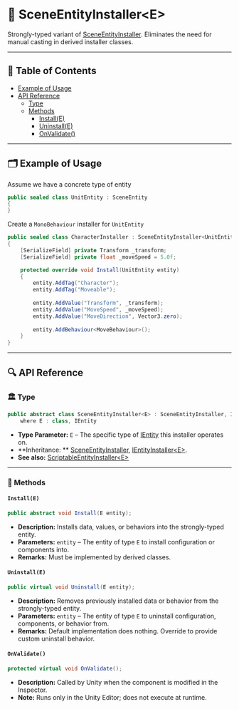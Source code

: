 # 🧩 SceneEntityInstaller&lt;E&gt;

Strongly-typed variant of [SceneEntityInstaller](SceneEntityInstaller.md). Eliminates the need for manual casting in
derived installer classes.

---

## 📑 Table of Contents

- [Example of Usage](#-example-of-usage)
- [API Reference](#-api-reference)
    - [Type](#-type)
    - [Methods](#-methods)
        - [Install(E)](#installe)
        - [Uninstall(E)](#uninstalle)
        - [OnValidate()](#onvalidate)

---

## 🗂 Example of Usage

Assume we have a concrete type of entity

```csharp
public sealed class UnitEntity : SceneEntity
{
}
```

Create a `MonoBehaviour` installer for `UnitEntity`

```csharp
public sealed class CharacterInstaller : SceneEntityInstaller<UnitEntity>
{
    [SerializeField] private Transform _transform;
    [SerializeField] private float _moveSpeed = 5.0f;

    protected override void Install(UnitEntity entity)
    {
        entity.AddTag("Character");
        entity.AddTag("Moveable");
        
        entity.AddValue("Transform", _transform);
        entity.AddValue("MoveSpeed", _moveSpeed);
        entity.AddValue("MoveDirection", Vector3.zero);
        
        entity.AddBehaviour<MoveBehaviour>();
    }
}
```

---

## 🔍 API Reference

### 🏛️ Type <div id="-type"></div>

```csharp
public abstract class SceneEntityInstaller<E> : SceneEntityInstaller, IEntityInstaller<E> 
    where E : class, IEntity
```

- **Type Parameter:** `E` – The specific type of [IEntity](../Entities/IEntity.md) this installer operates on.
- **Inheritance:
  ** [SceneEntityInstaller](SceneEntityInstaller.md), [IEntityInstaller&lt;E&gt;](IEntityInstaller%601.md).
- **See also:** [ScriptableEntityInstaller&lt;E&gt;](ScriptableEntityInstaller%601.md)

---

### 🏹 Methods

#### `Install(E)`

```csharp
public abstract void Install(E entity);
```

- **Description:** Installs data, values, or behaviors into the strongly-typed entity.
- **Parameters:** `entity` – The entity of type `E` to install configuration or components into.
- **Remarks:** Must be implemented by derived classes.

#### `Uninstall(E)`

```csharp
public virtual void Uninstall(E entity);
```

- **Description:** Removes previously installed data or behavior from the strongly-typed entity.
- **Parameters:** `entity` – The entity of type `E` to uninstall configuration, components, or behavior from.
- **Remarks:** Default implementation does nothing. Override to provide custom uninstall behavior.

#### `OnValidate()`

```csharp
protected virtual void OnValidate();
```

- **Description:** Called by Unity when the component is modified in the Inspector.
- **Note:** Runs only in the Unity Editor; does not execute at runtime.